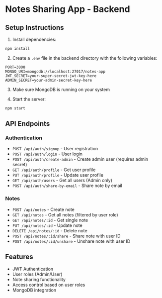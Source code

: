 # Notes Sharing App - Backend

## Setup Instructions

1. Install dependencies:

```bash
npm install
```

2. Create a `.env` file in the backend directory with the following variables:

```
PORT=3000
MONGO_URI=mongodb://localhost:27017/notes-app
JWT_SECRET=your-super-secret-jwt-key-here
ADMIN_SECRET=your-admin-secret-key-here
```

3. Make sure MongoDB is running on your system

4. Start the server:

```bash
npm start
```

## API Endpoints

### Authentication

- `POST /api/auth/signup` - User registration
- `POST /api/auth/login` - User login
- `POST /api/auth/create-admin` - Create admin user (requires admin secret)
- `GET /api/auth/profile` - Get user profile
- `PUT /api/auth/profile` - Update user profile
- `GET /api/auth/users` - Get all users (Admin only)
- `POST /api/auth/share-by-email` - Share note by email

### Notes

- `POST /api/notes` - Create note
- `GET /api/notes` - Get all notes (filtered by user role)
- `GET /api/notes/:id` - Get single note
- `PUT /api/notes/:id` - Update note
- `DELETE /api/notes/:id` - Delete note
- `POST /api/notes/:id/share` - Share note with user ID
- `POST /api/notes/:id/unshare` - Unshare note with user ID

## Features

- JWT Authentication
- User roles (Admin/User)
- Note sharing functionality
- Access control based on user roles
- MongoDB integration
